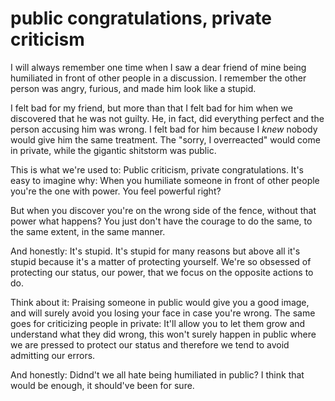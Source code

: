 
# public congratulations, private criticism

I will always remember one time when I saw a dear friend of mine being humiliated in front of other people in a discussion. I remember the other person was angry, furious, and made him look like a stupid.

I felt bad for my friend, but more than that I felt bad for him when we discovered that he was not guilty. He, in fact, did everything perfect and the person accusing him was wrong.
I felt bad for him because I _knew_ nobody would give him the same treatment. The "sorry, I overreacted" would come in private, while the gigantic shitstorm was public.

This is what we're used to: Public criticism, private congratulations.
It's easy to imagine why: When you humiliate someone in front of other people you're the one with power. You feel powerful right?

But when you discover you're on the wrong side of the fence, without that power what happens? You just don't have the courage to do the same, to the same extent, in the same manner.

And honestly: It's stupid.
It's stupid for many reasons but above all it's stupid because it's a matter of protecting yourself.
We're so obsessed of protecting our status, our power, that we focus on the opposite actions to do.

Think about it: Praising someone in public would give you a good image, and will surely avoid you losing your face in case you're wrong.
The same goes for criticizing people in private: It'll allow you to let them grow and understand what they did wrong, this won't surely happen in public where we are pressed to protect our status and therefore we tend to avoid admitting our errors.

And honestly: Didnd't we all hate being humiliated in public? I think that would be enough, it should've been for sure.
